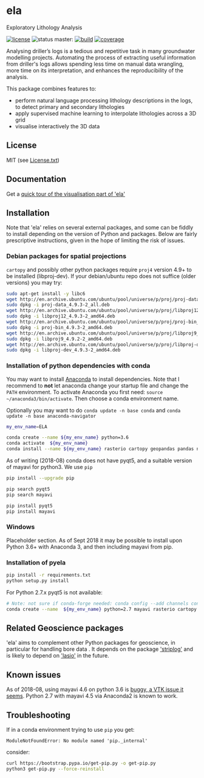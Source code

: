 # ela

Exploratory Lithology Analysis

[![license](http://img.shields.io/badge/license-MIT-blue.svg)](https://github.com/jmp75/pyela/blob/devel/LICENSE.txt) ![status](https://img.shields.io/badge/status-alpha-blue.svg) master: [![build](https://img.shields.io/travis/jmp75/pyela.svg?branch=master)](https://travis-ci.org/jmp75/pyela)
[![coverage](https://coveralls.io/repos/github/jmp75/pyela/badge.svg?branch=master)](https://coveralls.io/github/jmp75/pyela?branch=master)

Analysing driller’s logs is a tedious and repetitive task in many groundwater modelling projects. Automating the process of extracting useful information from driller's logs allows spending less time on manual data wrangling, more time on its interpretation, and enhances the reproducibility of the analysis.

This package combines features to:

* perform natural language processing lithology descriptions in the logs, to detect primary and secondary lithologies
* apply supervised machine learning to interpolate lithologies across a 3D grid
* visualise interactively the 3D data

## License

MIT (see [License.txt](./LICENSE.txt))

## Documentation

Get a [quick tour of the visualisation part of 'ela'](./docs/visual_tour.md)

## Installation

Note that 'ela' relies on several external packages, and some can be fiddly to install depending on the version of Python and packages. Below are fairly prescriptive instructions, given in the hope of limiting the risk of issues.

### Debian packages for spatial projections

`cartopy` and possibly other python packages require `proj4` version 4.9+ to be installed (libproj-dev). If your debian/ubuntu repo does not suffice (older versions) you may try:

```sh
sudo apt-get install -y libc6  
wget http://en.archive.ubuntu.com/ubuntu/pool/universe/p/proj/proj-data_4.9.3-2_all.deb
sudo dpkg -i proj-data_4.9.3-2_all.deb
wget http://en.archive.ubuntu.com/ubuntu/pool/universe/p/proj/libproj12_4.9.3-2_amd64.deb
sudo dpkg -i libproj12_4.9.3-2_amd64.deb
wget http://en.archive.ubuntu.com/ubuntu/pool/universe/p/proj/proj-bin_4.9.3-2_amd64.deb
sudo dpkg -i proj-bin_4.9.3-2_amd64.deb
wget http://en.archive.ubuntu.com/ubuntu/pool/universe/p/proj/libproj9_4.9.2-2_amd64.deb 
sudo dpkg -i libproj9_4.9.2-2_amd64.deb
wget http://en.archive.ubuntu.com/ubuntu/pool/universe/p/proj/libproj-dev_4.9.3-2_amd64.deb
sudo dpkg -i libproj-dev_4.9.3-2_amd64.deb
```

### Installation of python dependencies with conda

You may want to install [Anaconda](http://docs.continuum.io/anaconda/install) to install dependencies. Note that I recommend to **not** let anaconda change your startup file and change the `PATH` environment. To activate Anaconda you first need: `source ~/anaconda3/bin/activate`. Then choose a conda environment name.

Optionally you may want to do `conda update -n base conda` and `conda update -n base anaconda-navigator`

```sh
my_env_name=ELA
```

```sh
conda create --name ${my_env_name} python=3.6
conda activate  ${my_env_name}
conda install --name ${my_env_name} rasterio cartopy geopandas pandas nltk scikit-learn scikit-image matplotlib vtk
```

As of writing (2018-08) conda does not have pyqt5, and a suitable version of mayavi for python3. We use `pip`

```sh
pip install --upgrade pip
```

```sh
pip search pyqt5
pip search mayavi
```

```sh
pip install pyqt5
pip install mayavi
```

### Windows

Placeholder section. As of Sept 2018 it may be possible to install upon Python 3.6+ with Anaconda 3, and then including mayavi from pip.

### Installation of pyela

```sh
pip install -r requirements.txt
python setup.py install
```

For Python 2.7.x pyqt5 is not available:

```sh
# Note: not sure if conda-forge needed: conda config --add channels conda-forge
conda create --name  ${my_env_name} python=2.7 mayavi rasterio cartopy geopandas pandas nltk scikit-learn scikit-image matplotlib vtk
```

## Related Geoscience packages

'ela' aims to complement other Python packages for geoscience, in particular for handling bore data . It depends on the package ['striplog'](https://github.com/agile-geoscience/striplog) and is likely to depend on ['lasio'](https://github.com/kinverarity1/lasio) in the future.

## Known issues

As of 2018-08, using mayavi 4.6 on python 3.6 is [buggy, a VTK issue it seems](https://github.com/enthought/mayavi/issues/656). Python 2.7 with mayavi 4.5 via Anaconda2 is known to work.

## Troubleshooting

If in a conda environment trying to use `pip` you get:

```text
ModuleNotFoundError: No module named 'pip._internal'
```

consider:

```sh
curl https://bootstrap.pypa.io/get-pip.py -o get-pip.py
python3 get-pip.py --force-reinstall
```